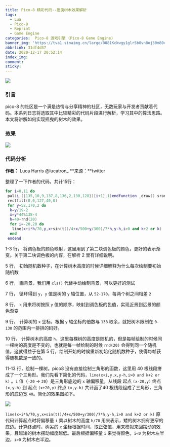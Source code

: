 ```yaml
---
title: Pico-8 精彩代码--摇曳树木效果解析
tags:
  - Lua
  - Pico-8
  - Reprint
  - Game Engine
categories:  Pico-8 游戏引擎 (Pico-8 Game Engine)
banner_img: 'https://tva1.sinaimg.cn/large/0081Kckwgy1glr5b0vn8oj30m80cigmb.jpg'
abbrlink: 31df4d37
date: 2020-12-17 20:52:14
index_img:
comment:
sticky:
---
```






![](https://cdn.jsdelivr.net/gh/Yousazoe/picgo-repo/img/008eGmZEly1gn4octe663j30m80cidgj.jpg)

### 引言

pico-8 的社区是一个满是热情与分享精神的社区，无数玩家与开发者贡献着代码。本系列日志将选取其中比较精彩的代码片段进行解析，学习其中的算法思路。本文将讲解如何实现摇曳的树木的效果。

<!--more-->

### 效果


![](https://cdn.jsdelivr.net/gh/Yousazoe/picgo-repo/img/0081Kckwgy1glr5clytb2j30ao0aqaae.jpg)



### 代码分析

**作者：** Luca Harris @lucatron_
**来源：**twitter



整理了一下作者的代码，共计15行：

```lua
for i=0,11 do
 pal(i,({135,10,9,137,8,136,2,130,128})[i+1],1)endfunction _draw() srand(3)
 rectfill(0,0,127,40,0)
 for y=52,170,2 do
  k=y/19-2
  x=y*44%138-4
  h=40+rnd(20)
  for i=-20,20 do
   line(x+i*h/70,y,x+sin(t()/4+x/500+y/300)/7*h,y-h,i>0 and k+2 or k)
  end
 endend
```

1-3 行， 将调色板的颜色映射，这里用到了第二块调色板的颜色，更好的表示渐变。关于第二块调色板的内容，在解析 2 里有详细说明。

5 行， 初始随机数种子，在计算树木高度的时候详细解释为什么每次绘制要初始随机数

6 行， 画背景，我们用 `cls()` 代替手动绘制背景，可以更好的测试

7 行， 循环得到 `y`，`y` 值是树的 `y` 轴位置，从 `52-170`，每两个树之间相差 `2`

8 行， `k` 用来将树按照 `y` 值的顺序，映射到调色板的色值，实现近景到远景的颜色渐变

9 行， 计算树的 `x` 坐标，根据 `y` 轴坐标的倍数与 `138` 取余，就把树木限制在 `0-138` 的范围内一排排的码好。

10 行， 计算树木的高度 `h`，这里每棵树的高度是随机的，但是每帧绘制的时候同一棵树的高度是不变的，也就是每一帧绘制的时候 `rnd(20)` 会得到同一个随机值，这就得益于在第 5 行，绘制开始的时候重新初始化随机数种子，使得每帧获得随机数是一致的。

11-13 行，绘制一棵树。pico8 没有直接绘制三角形的函数，这里用 40 根线段拼成了一个三角形。我们先看下简化的代码，`line(x+i,y,x,y-h,i>0 and k+2 or k)` 。`i` 值（`-20` -> `20`）是三角形底边的 `x` 轴偏移量，从线段 起点 `(x-20,y)` 终点 `(x,y-h)` 到  起点 `(x+20,y)` 终点 `(x,y-h)` 共计画了40 根线段组成了三角形，三角形的底边宽 `40`。简化的效果图如下。

![](https://cdn.jsdelivr.net/gh/Yousazoe/picgo-repo/img/0081Kckwgy1glr5clytb2j30ao0aqaae.jpg)



`line(x+i*h/70,y,x+sin(t()/4+x/500+y/300)/7*h,y-h,i>0 and k+2 or k)` 原代码计算起点时将偏移量 `i` 乘以树木的高度 `h/70` 用来表示，矮的树木拥有更窄的底边。计算终点时，树尖的 `x` 坐标根据时间，取正弦值，用来模拟来回摆动的效果，且越矮的树木摆动幅度越低。最后根据偏移量 `i` 来觉得颜色，`i<0` 为树木左半边，`i>0` 为树木右半边。